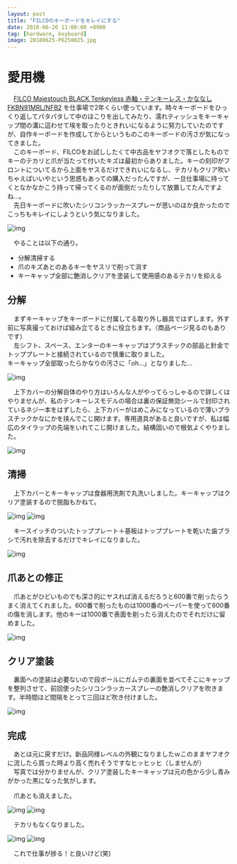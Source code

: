 ```yaml
---
layout: post
title: "FILCOのキーボードをキレイにする"
date: 2018-06-26 11:00:00 +0900
tag: [hardware, keyboard]
image: 20180625-P6250025.jpg
---
```


# 愛用機

　[FILCO Majestouch BLACK Tenkeyless 赤軸・テンキーレス・かななし FKBN91MRL/NFB2](https://www.diatec.co.jp/products/det.php?prod_c=886) を仕事場で2年くらい使っています。時々キーボードをひっくり返してパタパタして中のほこりを出してみたり、濡れティッシュをキーキャップ間の溝に這わせて埃を取ったりときれいになるように努力していたのですが、自作キーボードを作成してからというものこのキーボードの汚さが気になってきました。  
　このキーボード、FILCOをお試ししたくて中古品をヤフオクで落としたものでキーのテカリと爪が当たって付いたキズは最初からありました。キーの刻印がフロントについてるから上面をヤスるだけできれいになるし、テカリもクリア吹いちゃえばいいやという思惑もあっての購入だったんですが、一旦仕事場に持ってくとなかなかこう持って帰ってくるのが面倒だったりして放置してたんですよね…。  
　先日キーボードに吹いたシリコンラッカースプレーが思いのほか良かったのでこっちもキレイにしようという気になりました。  

![img](/assets/photos/20180624-P6240002.jpg)

　やることは以下の通り。

* 分解清掃する
* 爪のキズあとのあるキーをヤスリで削って消す
* キーキャップ全部に艶消しクリアを塗装して使用感のあるテカリを抑える

## 分解

　まずキーキャップをキーボードに付属してる取り外し器具ではずします。外す前に写真撮っておけば組み立てるときに役立ちます。（商品ページ見るのもありです）  
　左シフト、スペース、エンターのキーキャップはプラスチックの部品と針金でトッププレートと接続されているので慎重に取りました。  
 キーキャップ全部取ったらかなりの汚さに「oh...」となりました…  

![img](/assets/photos/20180624-P6240007.jpg)

　上下カバーの分解自体のやり方はいろんな人がやってらっしゃるので詳しくはやりませんが、私のテンキーレスモデルの場合は裏の保証無効シールで封印されているネジ一本をはずしたら、上下カバーがはめこみになっているので薄いプラスチックかなにかを挟んでこじ開けます。専用道具があると良いですが、私は幅広のタイラップの先端をいれてこじ開けました。結構固いので根気よくやりました。

![img](/assets/photos/20180624-P6240009.jpg)

## 清掃

　上下カバーとキーキャップは食器用洗剤で丸洗いしました。キーキャップはクリア塗装するので脱脂もかねて。

![img](/assets/photos/20180624-P6240012.jpg)
![img](/assets/photos/20180624-P6240013.jpg)

　キースイッチのついたトッププレート＋基板はトッププレートを乾いた歯ブラシで汚れを除去するだけでキレイになりました。

![img](/assets/photos/20180624-P6240016.jpg)

## 爪あとの修正

　爪あとがひどいものでも深さ的にヤスれば消えるだろうと600番で削ったらうまく消えてくれました。600番で削ったものは1000番のペーパーを使って600番の傷を消します。他のキーは1000番で表面を削ったら消えたのでそれだけに留めました。

![img](/assets/photos/20180624-P6240018.jpg)

## クリア塗装

　裏面への塗装は必要ないので段ボールにガムテの裏面を並べてそこにキャップを整列させて、前回使ったシリコンラッカースプレーの艶消しクリアを吹きます。半時間ほど間隔をとって三回ほど吹き付けました。

![img](/assets/photos/20180624-P6240019.jpg)

## 完成

　あとは元に戻すだけ。新品同様レベルの外観になりましたｗこのままヤフオクに流したら買った時より高く売れそうですなヒッヒッヒ（しませんが）  
　写真では分かりませんが、クリア塗装したキーキャップは元の色から少し青みがかった黒になった気がします。

　爪あとも消えました。

![img](/assets/photos/20180624-P6240018.jpg)
![img](/assets/photos/20180625-P6250021.jpg)

　テカリもなくなりました。

![img](/assets/photos/20180624-P6240002.jpg)
![img](/assets/photos/20180625-P6250025.jpg)

　これで仕事が捗る！と良いけど(笑)